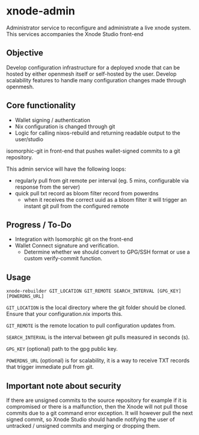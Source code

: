 # xnode-admin
Administrator service to reconfigure and administrate a live xnode system. This services accompanies the Xnode Studio front-end 

## Objective
Develop configuration infrastructure for a deployed xnode that can be hosted by either openmesh itself or self-hosted by the user.
Develop scalability features to handle many configuration changes made through openmesh.

## Core functionality
* Wallet signing / authentication
* Nix configuration is changed through git 
* Logic for calling nixos-rebuild and returning readable output to the user/studio

isomorphic-git in front-end that pushes wallet-signed commits to a git repository.

This admin service will have the following loops:
* regularly pull from git remote per interval (eg. 5 mins, configurable via response from the server)
* quick pull txt record as bloom filter record from powerdns 
    * when it receives the correct uuid as a bloom filter it will trigger an instant git pull from the configured remote

## Progress / To-Do
* Integration with Isomorphic git on the front-end
* Wallet Connect signature and verification.
    * Determine whether we should convert to GPG/SSH format or use a custom verify-commit function.

## Usage
` xnode-rebuilder GIT_LOCATION GIT_REMOTE SEARCH_INTERVAL [GPG_KEY] [POWERDNS_URL] `

`GIT_LOCATION` is the local directory where the git folder should be cloned. Ensure that your configuration.nix imports this.

`GIT_REMOTE` is the remote location to pull configuration updates from.

`SEARCH_INTERVAL` is the interval between git pulls measured in seconds (s).

`GPG_KEY` (optional) path to the gpg public key.

`POWERDNS_URL` (optional) is for scalability, it is a way to receive TXT records that trigger immediate pull from git.

## Important note about security
If there are unsigned commits to the source repository for example if it is compromised or there is a malfunction, then the Xnode will not pull those commits due to a git command error exception. It will however pull the next signed commit, so Xnode Studio should handle notifying the user of untracked / unsigned commits and merging or dropping them.